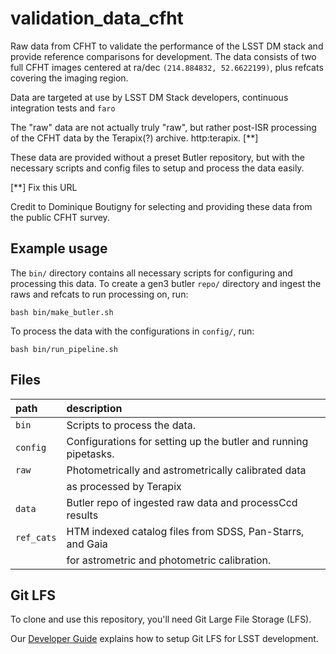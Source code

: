 validation_data_cfht
====================

Raw data from CFHT to validate the performance of the LSST DM stack and provide reference comparisons for development.
The data consists of two full CFHT images centered at ra/dec ``(214.884832, 52.6622199)``, plus
refcats covering the imaging region.

Data are targeted at use by LSST DM Stack developers, continuous integration tests and `faro`

The "raw" data are not actually truly "raw", but rather post-ISR processing of the CFHT data by the Terapix(?) archive.
http:terapix. [**]

These data are provided without a preset Butler repository, but with the necessary scripts and config files to setup and process the data easily.

[**] Fix this URL

Credit to Dominique Boutigny for selecting and providing these data from the public CFHT survey.

Example usage
-------------

The ``bin/`` directory contains all necessary scripts for configuring and processing this data.
To create a gen3 butler `repo/` directory and ingest the raws and refcats to run processing on, run:

```
bash bin/make_butler.sh
```

To process the data with the configurations in `config/`, run:

```
bash bin/run_pipeline.sh
```

Files
-----
path                  | description
:---------------------|:-----------------------------
`bin`                 | Scripts to process the data.
`config`              | Configurations for setting up the butler and running pipetasks.
`raw`                 | Photometrically and astrometrically calibrated data
                      |   as processed by Terapix
`data`                | Butler repo of ingested raw data and processCcd results
`ref_cats`            | HTM indexed catalog files from SDSS, Pan-Starrs, and Gaia
                      |   for astrometric and photometric calibration.


Git LFS
-------

To clone and use this repository, you'll need Git Large File Storage (LFS).

Our [Developer Guide](http://developer.lsst.io/en/latest/tools/git_lfs.html) explains how to setup Git LFS for LSST development.
